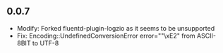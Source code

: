 ## 0.0.7

* Modify: Forked fluentd-plugin-logzio as it seems to be unsupported
* Fix: Encoding::UndefinedConversionError error="\"\\xE2\" from ASCII-8BIT to UTF-8
